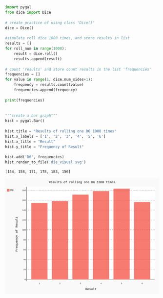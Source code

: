 

```python
import pygal
from dice import Dice

# create practice of using class 'Dice()'
dice = Dice()

#simulate roll dice 1000 times, and store results in list
results = []
for roll_num in range(1000):
    result = dice.roll()
    results.append(result)

# count 'results' and store count results in the list 'frequencies'    
frequencies = []
for value in range(1, dice.num_sides+1):
    frequency = results.count(value)
    frequencies.append(frequency)
     
print(frequencies)


"""create a bar graph"""
hist = pygal.Bar()

hist.title = "Results of rolling one D6 1000 times"
hist.x_labels = ['1', '2', '3', '4', '5', '6']
hist.x_title = "Result"
hist.y_title = "Frequency of Result"

hist.add('D6', frequencies)
hist.render_to_file('die_visual.svg')
```

    [154, 158, 171, 178, 183, 156]
    
![image](https://github.com/PythonandLee/Python_Matplotlib/blob/master/die_visual2.svg)    
    


```python

```
